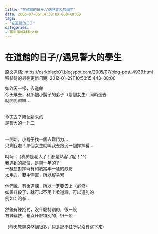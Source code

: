 ```yaml
---
title: "在道館的日子//遇見警大的學生"
date: 2005-07-06T14:38:00.000+08:00
tags: 
- "在道館的日子"
categories:
- 舊部落格移植文章
---
```


# 在道館的日子//遇見警大的學生

原文連結: https://darkblack01.blogspot.com/2005/07/blog-post_4939.html
移植時的最後更新日期: 2012-01-29T10:53:15.443+08:00

如昨天一樣，去道館<br />今天早去，和那個小鬍子的弟子（那個女生）同時進去<br />就開開窗囉...<br /><br /><br />今天去了兩位新來的<br />是警大的一升二<br /><br /><br />一開始，小鬍子找一個去難鬥力...<br />只剩我啦！那個女生就叫我去跟另一個摔摔看...<br /><br />呵呵...（真的是老人了！都是熟客了呢！^^）<br />我遇到的那個，是練一年的了<br />一樣在對摔時有和我當年一樣的缺點<br />太用力，雙手伸直，所以容易累<br /><br />他們說，有柔道課，所以一定要去上（必修）<br />如果升段了，就可以不用上柔道課，可以選別的<br />例如：跆拳...<br /><br />然後有練招式，沒什麼特別的，很一般<br />有練寢技，也沒什麼特別的，很一般...<br /><br />（昨天教練突然講很多，只是記不住所以沒有寫下來）
